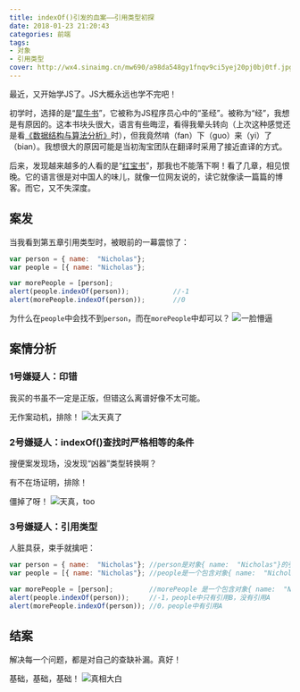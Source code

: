 ```yaml
---
title: indexOf()引发的血案——引用类型初探
date: 2018-01-23 21:20:43
categories: 前端
tags:
- 对象
- 引用类型
cover: http://wx4.sinaimg.cn/mw690/a98da548gy1fnqv9ci5yej20pj0bj0tf.jpg
---
```

最近，又开始学JS了。JS大概永远也学不完吧！

初学时，选择的是“[犀牛书](https://book.douban.com/subject/10549733/)”，它被称为JS程序员心中的“圣经”。被称为“经”，我想是有原因的。这本书块头很大，语言有些晦涩，看得我晕头转向（上次这种感觉还是看[《数据结构与算法分析》](https://book.douban.com/subject/1139426/)时），但我竟然啃（fan）下（guo）来（yi）了（bian）。我想很大的原因可能是当初淘宝团队在翻译时采用了接近直译的方式。

后来，发现越来越多的人看的是“[红宝书](https://book.douban.com/subject/10546125/)”，那我也不能落下啊！看了几章，相见恨晚。它的语言很是对中国人的味儿，就像一位网友说的，读它就像读一篇篇的博客。而它，又不失深度。

##  案发

当我看到第五章引用类型时，被眼前的一幕震惊了：
```  javascript
var person = { name:  "Nicholas"};
var people = [{ name: "Nicholas"};

var morePeople = [person];
alert(people.indexOf(person));           //-1
alert(morePeople.indexOf(person));       //0
``` 
为什么在`people`中会找不到`person`，而在`morePeople`中却可以？
![一脸懵逼](http://wx1.sinaimg.cn/mw690/a98da548gy1fnqwdx7oy7j209e064glk.jpg)
## 案情分析

### 1号嫌疑人：印错
我买的书虽不一定是正版，但错这么离谱好像不太可能。

无作案动机，排除！
![太天真了](http://wx1.sinaimg.cn/mw690/a98da548gy1fnqwiyvhxuj20bh092mxh.jpg)

### 2号嫌疑人：indexOf()查找时严格相等的条件
搜便案发现场，没发现“凶器”类型转换啊？

有不在场证明，排除！

僵掉了呀！
![天真，too](http://wx2.sinaimg.cn/mw690/a98da548gy1fnqwudwtvkj205k07tt8w.jpg)

### 3号嫌疑人：引用类型
人脏具获，束手就擒吧：
```  javascript
var person = { name:  "Nicholas"}; //person是对象{ name:  "Nicholas"}的引用A，是一个对象指针
var people = [{ name: "Nicholas"}; //people是一个包含对象{ name:  "Nicholas"}的另一个引用B的数组

var morePeople = [person];         //morePeople 是一个包含对象{ name:  "Nicholas"}的引用A的数组
alert(people.indexOf(person));     //-1，people中只有引用B，没有引用A
alert(morePeople.indexOf(person)); //0，people中有引用A
``` 
## 结案
解决每一个问题，都是对自己的查缺补漏。真好！

基础，基础，基础！
![真相大白](http://wx1.sinaimg.cn/mw690/a98da548gy1fnqx9a8yyvj209q07ydfv.jpg)